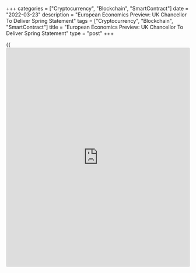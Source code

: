 +++
categories = ["Cryptocurrency", "Blockchain", "SmartContract"]
date = "2022-03-23"
description = "European Economics Preview: UK Chancellor To Deliver Spring Statement"
tags = ["Cryptocurrency", "Blockchain", "SmartContract"]
title = "European Economics Preview: UK Chancellor To Deliver Spring Statement"
type = "post"
+++

{{<iframe id="large-banner" src="https://www.bounty.group/#slide=22.0" width="100%" height="600" scrolling="no" style="border: 0px solid rgb(216, 221, 230); border-radius: 3px;">}}

The UK Chancellor of the Exchequer is set to present the Spring
Statement 2022 to the Parliament on Wednesday.

Chancellor Rishi Sunak is expected to announce measures to help British
households to deal with rising cost of living. The Office for Budget
Responsibility is set to lift its borrowing forecast for the coming year
and to lower its growth projections.

Other statistical reports due for the day are as follows:

At 3.00 am ET, the Office for National Statistics releases UK consumer
and producer prices for February. Consumer price inflation is forecast
to rise to 5.9 percent from 5.5 percent in January.

Output price inflation is seen at 10.1 percent in February versus 9.9
percent in January. Input price inflation is expected to rise to 13.9
percent from 13.6 percent.  
  
In the meantime, consumer confidence survey results are due from Turkey.

At 5.00 am ET, unemployment data is due from Poland. The jobless rate is
seen unchanged at 5.5 percent in February.

For comments and feedback [contact](https://www.playgroundfx.com/contact/): editorial@rtt[news](https://www.letsplayfx.com/blog/forex-news-website/).com

[Economic News][1]

 **What parts of the world are seeing the best (and worst) economic
performances lately? Click[here][2] to check out our [Econ Scorecard][2]
and find out! See up-to-the-moment [ranking](https://www.playgroundfx.com/blog/crypto-exchange-ranking/)s for the best and worst
performers in [GDP][3], [unemployment rate][4], [inflation][2] and much
more.**

   1. www.rtt[news](https://www.letsplayfx.com/blog/forex-news-website/).com/Content/EconomicNews.aspx
   2. www.rtt[news](https://www.letsplayfx.com/blog/forex-news-website/).com/economic-scorecard/world-rank/CPI/highest-performance.aspx
   3. www.rtt[news](https://www.letsplayfx.com/blog/forex-news-website/).com/economic-scorecard/world-rank/GDP/highest-performance.aspx
   4. www.rtt[news](https://www.letsplayfx.com/blog/forex-news-website/).com/economic-scorecard/world-rank/unemployment-rate/lowest-performance.aspx